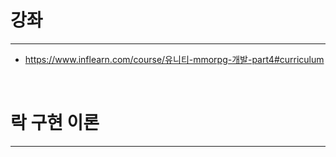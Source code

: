# 강좌
---
 - <https://www.inflearn.com/course/유니티-mmorpg-개발-part4#curriculum>

<br>

# 락 구현 이론
---






